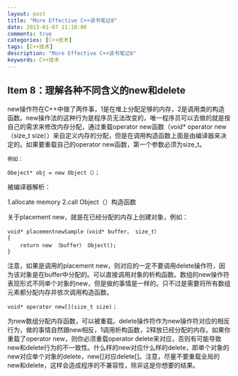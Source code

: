 ```yaml
---
layout: post
title: "More Effective C++读书笔记8"
date: 2013-01-07 11:10:00
comments: true
categories: [C++技术]
tags: [C++技术]
description: "More Effective C++读书笔记8"
keywords: C++技术
---
```


## Item 8：理解各种不同含义的new和delete

new操作符在C++中做了两件事，1是在堆上分配足够的内存，2是调用类的构造函数。new操作法的这种行为是程序员无法改变的，唯一程序员可以去做的就是按自己的需求来修改内存分配，通过重载operator new函数（void* operator new（size_t size））来自定义内存的分配，但是在调用构造函数上面是由编译器来决定的。如果要重载自己的operator new函数，第一个参数必须为size_t。

    例如：
```
Obeject* obj = new Object（）；
```

被编译器解析：

1.allocate memory
2.call Object（）构造函数

关于placement new，就是在已经分配的内存上创建对象，例如：
```
void* placementnewSample（void* buffer， size_t）
{
    return new （buffer） Object();
}
```
注意，如果是调用的placement new，则对应的一定不要调用delete操作符，因为该对象是在buffer中分配的。可以直接调用对象的析构函数。数组的new操作符表现形式不同单个对象的new，但是做的事情是一样的。只不过是需要将所有数组元素都分配内存并依次调用构造函数。

```
void* operator new[](size_t size)；
```

为new数组分配内存函数，可以被重载。delete操作符作为new操作符对应的相反行为，做的事情自然跟new相反，1调用析构函数，2释放已经分配的内存。如果你重载了operator new，则你必须重载operator delete来对应，否则有可能导致new和delete行为的不一致性。什么样的new对应什么样的delete，即单个对象的new对应单个对象的delete，new[]对应delete[]。注意，尽量不要重载全局的new和delete，这样会造成程序的不兼容性，除非这是你想要的结果。

